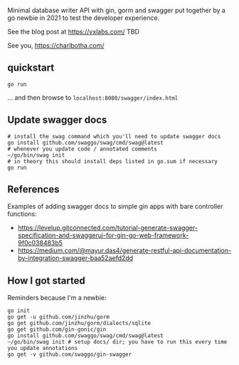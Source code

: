 Minimal database writer API with gin, gorm and swagger put together by a go
newbie in 2021 to test the developer experience.

See the blog post at https://vxlabs.com/ TBD

See you,
https://charlbotha.com/

## quickstart

```shell
go run
```

... and then browse to `localhost:8080/swagger/index.html`

## Update swagger docs

```shell
# install the swag command which you'll need to update swagger docs
go install github.com/swaggo/swag/cmd/swag@latest
# whenever you update code / annotated comments
~/go/bin/swag init
# in theory this should install deps listed in go.sum if necessary
go run
```

## References

Examples of adding swagger docs to simple gin apps with bare controller functions:

- https://levelup.gitconnected.com/tutorial-generate-swagger-specification-and-swaggerui-for-gin-go-web-framework-9f0c038483b5
- https://medium.com/@mayur.das4/generate-restful-api-documentation-by-integration-swagger-baa52aefd2dd

## How I got started

Reminders because I'm a newbie:

```shell
go init
go get -u github.com/jinzhu/gorm
go get github.com/jinzhu/gorm/dialects/sqlite
go get github.com/gin-gonic/gin
go install github.com/swaggo/swag/cmd/swag@latest
~/go/bin/swag init # setup docs/ dir; you have to run this every time you update annotations
go get -v github.com/swaggo/gin-swagger
```
